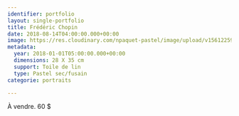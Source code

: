 ```yaml
---
identifier: portfolio
layout: single-portfolio
title: Frédéric Chopin
date: 2018-08-14T04:00:00.000+00:00
image: https://res.cloudinary.com/npaquet-pastel/image/upload/v1561225933/Fr%C3%A9d%C3%A9ric%20Chopin%2C%20acrylique%2014%20X%2011%20po%202019.jpg
metadata:
  year: 2018-01-01T05:00:00.000+00:00
  dimensions: 28 X 35 cm
  support: Toile de lin
  type: Pastel sec/fusain
categorie: portraits

---
```

À vendre. 60 $